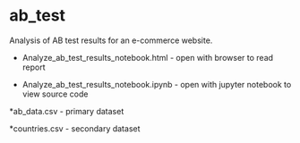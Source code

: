 # ab_test
Analysis of AB test results for an e-commerce website.

* Analyze_ab_test_results_notebook.html - open with browser to read report

* Analyze_ab_test_results_notebook.ipynb - open with jupyter notebook to view source code

*ab_data.csv - primary dataset

*countries.csv - secondary dataset
